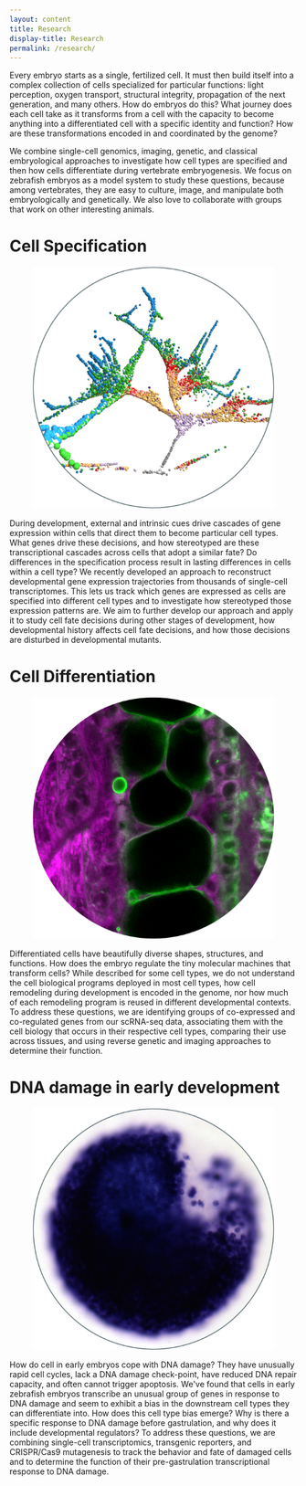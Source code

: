 ```yaml
---
layout: content
title: Research
display-title: Research
permalink: /research/
---
```


Every embryo starts as a single, fertilized cell. It must then build itself into a complex collection of cells specialized for particular functions: light perception, oxygen transport, structural integrity, propagation of the next generation, and many others. How do embryos do this? What journey does each cell take as it transforms from a cell with the capacity to become anything into a differentiated cell with a specific identity and function? How are these transformations encoded in and coordinated by the genome?

We combine single-cell genomics, imaging, genetic, and classical embryological approaches to investigate how cell types are specified and then how cells differentiate during vertebrate embryogenesis. We focus on zebrafish embryos as a model system to study these questions, because among vertebrates, they are easy to culture, image, and manipulate both embryologically and genetically. We also love to collaborate with groups that work on other interesting animals.

# Cell Specification

<figure class="figtwocolright"><img src="../assets/pages/URDtree.png" alt="Specification tree of early zebrafish embryogenesis reconstructed with URD"></figure>

<p class="texttwocolleft">During development, external and intrinsic cues drive cascades of gene expression within cells that direct them to become particular cell types. What genes drive these decisions, and how stereotyped are these transcriptional cascades across cells that adopt a similar fate? Do differences in the specification process result in lasting differences in cells within a cell type? We recently developed an approach to reconstruct developmental gene expression trajectories from thousands of single-cell transcriptomes. This lets us track which genes are expressed as cells are specified into different cell types and to investigate how stereotyped those expression patterns are. We aim to further develop our approach and apply it to study cell fate decisions during other stages of development, how developmental history affects cell fate decisions, and how those decisions are disturbed in developmental mutants.</p>

# Cell Differentiation

<figure class="figtwocolleft"><img src="../assets/pages/notochord.png" alt="Differentiating cells in the notochord"></figure> 

<p class="texttwocolright">Differentiated cells have beautifully diverse shapes, structures, and functions. How does the embryo regulate the tiny molecular machines that transform cells? While described for some cell types, we do not understand the cell biological programs deployed in most cell types, how cell remodeling during development is encoded in the genome, nor how much of each remodeling program is reused in different developmental contexts. To address these questions, we are identifying groups of co-expressed and co-regulated genes from our scRNA-seq data, associating them with the cell biology that occurs in their respective cell types, comparing their use across tissues, and using reverse genetic and imaging approaches to determine their function.</p>

# DNA damage in early development

<figure class="figtwocolright"><img src="../assets/pages/dna-damage.png" alt="Transcription of a developmental regulator in response to DNA damage"></figure> 

<p class="texttwocolleft">How do cell in early embryos cope with DNA damage? They have unusually rapid cell cycles, lack a DNA damage check-point, have reduced DNA repair capacity, and often cannot trigger apoptosis. We've found that cells in early zebrafish embryos transcribe an unusual group of genes in response to DNA damage and seem to exhibit a bias in the downstream cell types they can differentiate into. How does this cell type bias emerge? Why is there a specific response to DNA damage before gastrulation, and why does it include developmental regulators? To address these questions, we are combining single-cell transcriptomics, transgenic reporters, and CRISPR/Cas9 mutagenesis to track the behavior and fate of damaged cells and to determine the function of their pre-gastrulation transcriptional response to DNA damage.</p>
